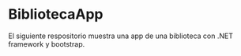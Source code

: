 # BibliotecaApp
El siguiente respositorio muestra una app de una biblioteca con .NET framework y bootstrap. 
